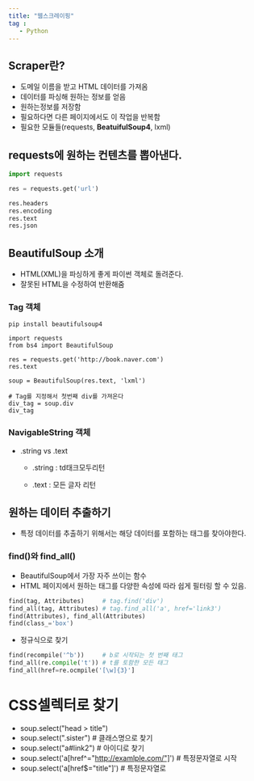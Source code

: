 ```yaml
---
title: "웹스크레이핑"
tag : 
   - Python 
---
```


## Scraper란?
 * 도메일 이름을 받고 HTML 데이터를 가져옴
 * 데이터를 파싱해 원하는 정보를 얻음
 * 원하는정보를 저장함
 * 필요하다면 다른 페이지에서도 이 작업을 반복함
 * 필요한 모듈들(requests, **BeatuifulSoup4**, lxml)


## requests에 원하는 컨텐츠를 뽑아낸다.
```python
import requests

res = requests.get('url')

res.headers
res.encoding
res.text
res.json
```

## BeautifulSoup 소개
 * HTML(XML)을 파싱하게 좋게 파이썬 객체로 돌려준다.
 * 잘못된 HTML을 수정하여 반환해줌

### Tag 객체
```pyton
pip install beautifulsoup4

import requests
from bs4 import BeautifulSoup

res = requests.get('http://book.naver.com')
res.text

soup = BeautifulSoup(res.text, 'lxml')

# Tag를 지정해서 첫번째 div를 가져온다
div_tag = soup.div
div_tag
```

### NavigableString 객체
 * .string vs .text
   * .string : td태크모두리턴

   * .text : 모든 글자 리턴
   
## 원하는 데이터 추출하기
 * 특정 데이터를 추출하기 위해서는 해당 데이터를 포함하는 태그를 찾아야한다.

### find()와 find_all()
 * BeautifulSoup에서 가장 자주 쓰이는 함수
 * HTML 페이지에서 원하는 태그를 다양한 속성에 따라 쉽게 필터링 할 수 있음.
```python
find(tag, Attributes)     # tag.find('div')
find_all(tag, Attributes) # tag.find_all('a', href='link3')
find(Attributes), find_all(Attributes)
find(class_='box')
```
 * 정규식으로 찾기
```python
find(recompile('^b'))     # b로 시작되는 첫 번째 태그
find_all(re.compile('t')) # t를 토함한 모든 태그
find_all(href=re.ocmpile('[\w]{3}']
```

# CSS셀렉터로 찾기
 * soup.select("head > title")
 * soup.select(".sister")       # 클래스명으로 찾기
 * soup.select("a#link2")       # 아이디로 찾기
 * soup.select('a[href^="http://examlple.com/"]')  # 특정문자열로 시작
 * soup.select('a[href$="title"]')                 # 특정문자열로 
 
